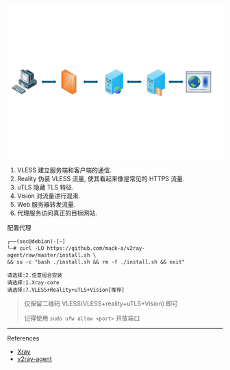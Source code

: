 ![搭建高匿代理](./../../../../../../images/%E6%90%AD%E5%BB%BA%20VLESS+Reality+uTLS+Vision%20%E9%AB%98%E5%8C%BF%E4%BB%A3%E7%90%86/%E6%90%AD%E5%BB%BA%E9%AB%98%E5%8C%BF%E4%BB%A3%E7%90%86.svg)

1. VLESS 建立服务端和客户端的通信.
2. Reality 伪装 VLESS 流量, 使其看起来像是常见的 HTTPS 流量.
3. uTLS 隐藏 TLS 特征.
4. Vision 对流量进行混淆.
5. Web 服务器转发流量.
6. 代理服务访问真正的目标网站.

配置代理

```
┌──(sec@debian)-[~]
└─# curl -LO https://github.com/mack-a/v2ray-agent/raw/master/install.sh \
&& su -c "bash ./install.sh && rm -f ./install.sh && exit"
```

```
请选择:2.任意组合安装
请选择:1.Xray-core
请选择:7.VLESS+Reality+uTLS+Vision[推荐]
```

> 仅保留二维码 VLESS(VLESS+reality+uTLS+Vision) 即可
>
> 记得使用 `sudo ufw allow <port>` 开放端口

---

References

- [Xray](https://xtls.github.io/)
- [v2ray-agent](https://github.com/mack-a/v2ray-agent)

